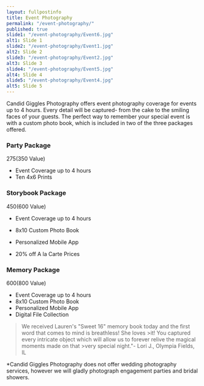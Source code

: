 ```yaml
---
layout: fullpostinfo
title: Event Photography
permalink: "/event-photography/"
published: true
slide1: "/event-photography/Event6.jpg"
alt1: Slide 1
slide2: "/event-photography/Event1.jpg"
alt2: Slide 2
slide3: "/event-photography/Event2.jpg"
alt3: Slide 3
slide4: "/event-photography/Event5.jpg"
alt4: Slide 4
slide5: "/event-photography/Event4.jpg"
alt5: Slide 5
---
```


Candid Giggles Photography offers event photography coverage for events up to 4 hours. Every detail will be captured- from the cake to the smiling faces of your guests. The perfect way to remember your special event is with a custom photo book, which is included in two of the three packages offered. 

### Party Package 
$275 ($350 Value)

- Event Coverage up to 4 hours
- Ten 4x6 Prints

### Storybook Package
$450 ($600 Value)

+ Event Coverage up to 4 hours

+ 8x10 Custom Photo Book

+ Personalized Mobile App 

+ 20% off A la Carte Prices

### Memory Package
$600 ($800 Value)

- Event Coverage up to 4 hours
- 8x10 Custom Photo Book
- Personalized Mobile App 
- Digital File Collection


> We received Lauren's "Sweet 16" memory book today and the first word that comes to mind is breathless! She loves >it! You captured every intricate object which will allow us to forever relive the magical moments made on that >very special night."- Lori J., Olympia Fields, IL

*Candid Giggles Photography does not offer wedding photography services, however we will gladly photograph engagement parties and bridal showers.
